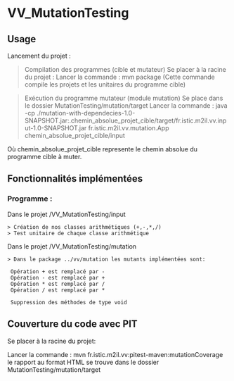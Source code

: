 # VV_MutationTesting

## Usage

Lancement du projet :

  > Compilation des programmes (cible et mutateur)
  Se placer à la racine du projet :
  Lancer la commande : mvn package (Cette commande compile les projets et les unitaires du programme cible)
  
  > Exécution du programme mutateur (module mutation)
  Se place dans le dossier MutationTesting/mutation/target
  Lancer la commande : 
  java -cp ./mutation-with-dependecies-1.0-SNAPSHOT.jar:.chemin_absolue_projet_cible/target/fr.istic.m2il.vv.input-1.0-SNAPSHOT.jar fr.istic.m2il.vv.mutation.App chemin_absolue_projet_cible/input
  
  Où chemin_absolue_projet_cible represente le chemin absolue du programme cible à muter.
  
    
    
    

## Fonctionnalités implémentées 

 ### Programme :
 
 Dans le projet /VV_MutationTesting/input
 
    > Création de nos classes arithmétiques (+,-,*,/)
    > Test unitaire de chaque classe arithmétique
 
  Dans le projet /VV_MutationTesting/mutation
  
    > Dans le package ../vv/mutation les mutants implémentées sont:
      
     Opération + est remplacé par -
     Opération - est remplacé par +
     Opération * est remplacé par /
     Opération / est remplacé par *
     
     Suppression des méthodes de type void
     
     
## Couverture du code avec PIT

  Se placer à la racine du projet:
 
  Lancer la commande : mvn fr.istic.m2il.vv:pitest-maven:mutationCoverage
  le rapport au format HTML se trouve dans le dossier MutationTesting/mutation/target
  
  

  
     
